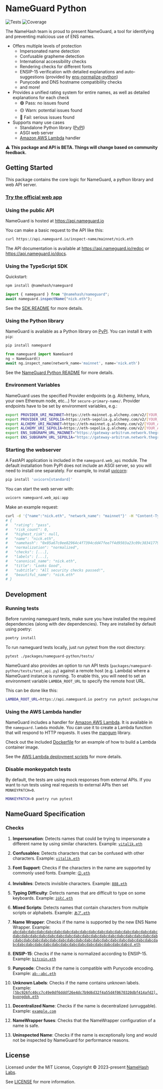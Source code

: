 # NameGuard Python

![Tests](https://github.com/namehash/namekit/actions/workflows/nameguard-api-unit-tests.yml/badge.svg?branch=main)
![Coverage](https://github.com/namehash/namekit/raw/packages/nameguard-python/coverage_badge.svg)

The NameHash team is proud to present NameGuard, a tool for identifying and preventing malicious use of ENS names.

- Offers multiple levels of protection
  - Impersonated name detection
  - Confusable grapheme detection
  - International accessibility checks
  - Rendering checks for different fonts
  - ENSIP-15 verification with detailed explanations and auto-suggestions (provided by [ens-normalize-python](https://github.com/namehash/ens-normalize-python))
  - Punycode and DNS hostname compatibility checks
  - and more!
- Provides a unified rating system for entire names, as well as detailed explanations for each check
  - :green_circle: Pass: no issues found
  - :yellow_circle: Warn: potential issues found
  - :red_circle: Fail: serious issues found
- Supports many use cases
  - Standalone Python library ([PyPI](https://pypi.org/project/nameguard/))
  - ASGI web server
  - [Amazon AWS Lambda](https://aws.amazon.com/lambda/) handler

⚠️ **This package and API is BETA. Things will change based on community feedback.**

## Getting Started

This package contains the core logic for NameGuard, a python library and web API server.

### [Try the official web app](https://nameguard.io)

### Using the public API

NameGuard is hosted at <https://api.nameguard.io>

You can make a basic request to the API like this:

```bash
curl https://api.nameguard.io/inspect-name/mainnet/nick.eth
```

The API documentation is available at <https://api.nameguard.io/redoc> or <https://api.nameguard.io/docs>.

### Using the TypeScript SDK

Quickstart:

```bash
npm install @namehash/nameguard
```

```ts
import { nameguard } from "@namehash/nameguard";
await nameguard.inspectName("nick.eth");
```

See the [SDK README](./packages/nameguard-sdk/README.md) for more details.

### Using the Python library

NameGuard is available as a Python library on [PyPI](https://pypi.org/project/nameguard/). You can install it with `pip`:

```bash
pip install nameguard
```

```python
from nameguard import NameGuard
ng = NameGuard()
await ng.inspect_name(network_name='mainnet', name='nick.eth')
```

See the [NameGuard Python README](./apps/api.nameguard.io/README.md) for more details.

### Environment Variables

NameGuard uses the specified Provider endpoints (e.g. Alchemy, Infura, your own Ethereum node, etc...) for `secure-primary-name/`. Provider endpoints have to be set by environment variables, e.g.:

```bash
export PROVIDER_URI_MAINNET=https://eth-mainnet.g.alchemy.com/v2/[YOUR_ALCHEMY_API_KEY]
export PROVIDER_URI_SEPOLIA=https://eth-sepolia.g.alchemy.com/v2/[YOUR_ALCHEMY_API_KEY]
export ALCHEMY_URI_MAINNET=https://eth-mainnet.g.alchemy.com/v2/[YOUR_ALCHEMY_API_KEY]
export ALCHEMY_URI_SEPOLIA=https://eth-sepolia.g.alchemy.com/v2/[YOUR_ALCHEMY_API_KEY]
export ENS_SUBGRAPH_URL_MAINNET="https://gateway-arbitrum.network.thegraph.com/api/[YOUR_SUBGRAPH_API_KEY]/subgraphs/id/5XqPmWe6gjyrJtFn9cLy237i4cWw2j9HcUJEXsP5qGtH"
export ENS_SUBGRAPH_URL_SEPOLIA="https://gateway-arbitrum.network.thegraph.com/api/[YOUR_SUBGRAPH_API_KEY]/subgraphs/id/DmMXLtMZnGbQXASJ7p1jfzLUbBYnYUD9zNBTxpkjHYXV"
```

### Starting the webserver

A FastAPI application is included in the `nameguard.web_api` module. The default installation from PyPI does not include an ASGI server, so you will need to install one separately. For example, to install [uvicorn](https://www.uvicorn.org):

```bash
pip install 'uvicorn[standard]'
```

You can start the web server with:

```bash
uvicorn nameguard.web_api:app
```

Make an example request:

```bash
curl -d '{"name":"nick.eth", "network_name": "mainnet"}' -H "Content-Type: application/json" -X POST http://localhost:8000/inspect-name
# {
#   "rating": "pass",
#   "risk_count": 0,
#   "highest_risk": null,
#   "name": "nick.eth",
#   "namehash": "0x05a67c0ee82964c4f7394cdd47fee7f4d9503a23c09c38341779ea012afe6e00",
#   "normalization": "normalized",
#   "checks": [...],
#   "labels": [...],
#   "canonical_name": "nick.eth",
#   "title": "Looks Good",
#   "subtitle": "All security checks passed!",
#   "beautiful_name": "nick.eth"
# }
```

## Development

### Running tests

Before running nameguard tests, make sure you have installed the
required dependencies (along with dev dependencies).
They are installed by default using poetry:

```bash
poetry install
```

To run nameguard tests locally, just run pytest from the root directory:

```bash
pytest ./packages/nameguard-python/tests/
```

NameGuard also provides an option to run API tests (`packages/nameguard-python/tests/test_api.py`)
against a remote host (e.g. Lambda) where a NameGuard instance is running.
To enable this, you will need to set an environment variable
`LAMBDA_ROOT_URL` to specify the remote host URL.

This can be done like this:

```bash
LAMBDA_ROOT_URL=https://api.nameguard.io poetry run pytest packages/nameguard-python/tests/test_api.py
```

### Using the AWS Lambda handler

NameGuard includes a handler for [Amazon AWS Lambda](https://aws.amazon.com/lambda/). It is available in the `nameguard.lambda` module. You can use it to create a Lambda function that will respond to HTTP requests. It uses the [mangum](https://mangum.io) library.

Check out the included [Dockerfile](./Dockerfile) for an example of how to build a Lambda container image.

See the [AWS Lambda deployment scripts](./apps/api.nameguard.io/) for more details.

### Disable monkeypatch tests

By default, the tests are using mock responses from external APIs. If you want to run tests using real requests to external APIs then set `MONKEYPATCH=0`.

```bash
MONKEYPATCH=0 poetry run pytest
```

## NameGuard Specification

### Checks

1. **Impersonation**: Detects names that could be trying to impersonate a different name by using similar characters. Example: [`vitalìk.eth`](https://nameguard.io/inspect/vitalìk.eth)

2. **Confusables**: Detects characters that can be confused with other characters. Example: [`vitalìk.eth`](https://nameguard.io/inspect/vitalìk.eth)

3. **Font Support**: Checks if the characters in the name are supported by commonly used fonts. Example: [`🛈.eth`](https://nameguard.io/inspect/🛈.eth)

4. **Invisibles**: Detects invisible characters. Example: [`888‍‍.eth`](https://nameguard.io/inspect/888‍‍.eth)

5. **Typing Difficulty**: Detects names that are difficult to type on some keyboards. Example: [`żółć.eth`](https://nameguard.io/inspect/żółć.eth)

6. **Mixed Scripts**: Detects names that contain characters from multiple scripts or alphabets. Example: [`あア.eth`](https://www.nameguard.io/inspect/あア.eth)

7. **Name Wrapper**: Checks if the name is supported by the new ENS Name Wrapper. Example: [`abcdabcdabcdabcdabcdabcdabcdabcdabcdabcdabcdabcdabcdabcdabcdabcdabcdabcdabcdabcdabcdabcdabcdabcdabcdabcdabcdabcdabcdabcdabcdabcdabcdabcdabcdabcdabcdabcdabcdabcdabcdabcdabcdabcdabcdabcdabcdabcdabcdabcdabcdabcdabcdabcdabcdabcdabcdabcdabcdabcdabcdabcdabcdabcd.eth`](https://nameguard.io/inspect/abcdabcdabcdabcdabcdabcdabcdabcdabcdabcdabcdabcdabcdabcdabcdabcdabcdabcdabcdabcdabcdabcdabcdabcdabcdabcdabcdabcdabcdabcdabcdabcdabcdabcdabcdabcdabcdabcdabcdabcdabcdabcdabcdabcdabcdabcdabcdabcdabcdabcdabcdabcdabcdabcdabcdabcdabcdabcdabcdabcdabcdabcdabcdabcd.eth)

8. **ENSIP-15**: Checks if the name is normalized according to ENSIP-15. Example: [`bitсoin.eth`](https://nameguard.io/inspect/bitсoin.eth)

9. **Punycode**: Checks if the name is compatible with Punycode encoding. Example: [`ab--abc.eth`](https://www.nameguard.io/inspect/ab--abc.eth)

10. **Unknown Labels**: Checks if the name contains unknown labels. Example: [`[5bc926fc40cc7c49e0df6dddf26e4dc7b9d6d32f4a55d4f0670320dbf414afd2].byongdok.eth`](https://nameguard.io/inspect/[5bc926fc40cc7c49e0df6dddf26e4dc7b9d6d32f4a55d4f0670320dbf414afd2].byongdok.eth)

11. **Decentralized Name**: Checks if the name is decentralized (unruggable). Example: [`example.com`](https://www.nameguard.io/inspect/example.com)

12. **NameWrapper fuses**: Checks that the NameWrapper configuration of a name is safe.

13. **Uninspected Name**: Checks if the name is exceptionally long and would not be inspected by NameGuard for performance reasons.

## License

Licensed under the MIT License, Copyright © 2023-present [NameHash Labs](https://namehashlabs.org).

See [LICENSE](./LICENSE) for more information.

